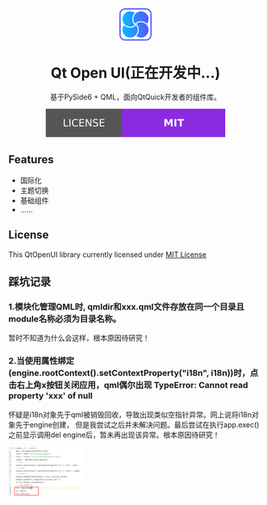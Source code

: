 <div align=center>
  <img width=64 src="doc/images/logo.png">
</div>

<h1 align="center">
  Qt Open UI(正在开发中...)
</h1>
<p align="center">
  基于PySide6 + QML，面向QtQuick开发者的组件库。
</p>

<div align=center>
  <img src="doc/images/license.svg">
</div>

## Features
- 国际化
- 主题切换
- 基础组件
- ......

## License
This QtOpenUI library currently licensed under [MIT License](./LICENSE)

## 踩坑记录
### 1.模块化管理QML时, qmldir和xxx.qml文件存放在同一个目录且module名称必须为目录名称。
暂时不知道为什么会这样，根本原因待研究！
### 2.当使用属性绑定(engine.rootContext().setContextProperty("i18n", i18n))时，点击右上角x按钮关闭应用，qml偶尔出现 TypeError: Cannot read property 'xxx' of null
怀疑是i18n对象先于qml被销毁回收，导致出现类似空指针异常。网上说将i18n对象先于engine创建，
但是我尝试之后并未解决问题。最后尝试在执行app.exec()之前显示调用del engine后，暂未再出现该异常。根本原因待研究！

<img height=100 src="doc/images/Q2.png">